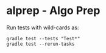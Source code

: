 # alprep - Algo Prep
Run tests with wild-cards as:
``` shell
gradle test --tests "Test*"
gradle test --rerun-tasks
```